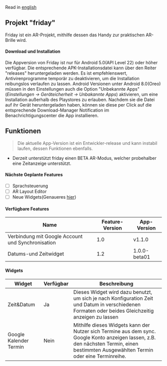 Read in [english](README.en.md)
## Projekt "friday"
Friday ist ein AR-Projekt, mithilfe dessen das Handy zur praktischen AR-Brille wird.

#### Download und Installation
Die Appversion von Friday ist nur für Android 5.0(API Level 22) oder höher verfügbar. Die entsprechende APK-Installationsdatei kann über den Reiter "releases" heruntergeladen werden. Es ist empfehlenswert, Antivirenprogramme temporär zu deaktivieren, um die Installation reibungslos verlaufen zu lassen. Android Versionen unter Android 8.0(Oreo) müssen in den Einstellungen auch die Option "Unbekannte Apps" (_Einstellungen -> Geräteicherheit -> Unbakannte Apps_) aktivieren, um eine Installation außerhalb des Playstores zu erlauben. Nachdem sie die Datei auf ihr Gerät heruntergeladen haben, können sie diese per Click auf die entsprechende Download-Manager Notification im Benachrichtigungscenter die App installieren.

## Funktionen
> Die aktuelle App-Version ist ein Entwickler-release und kann instabil laufen, dessen Funktionen ebenfalls.
- Derzeit unterstützt friday einen BETA AR-Modus, welcher probehalber eine Zeitanzeige unterstützt.
#### Nächste Geplante Features
- [ ] Sprachsteuerung
- [ ] AR Layout Editor
- [ ] Neue Widgets(Genaueres [hier](#widgets))

#### Verfügbare Features
Name | Feature-Version | App-Version
-----|-----------------|------------
Verbindung mit Google Account und Synchronisation | 1.0 | v1.1.0
Datums-und Zeitwidget | 1.2 | 1.0.0-beta01

#### Widgets
Widget | Verfügbar | Beschreibung
-------|-----------|-------------
Zeit&Datum|Ja|Dieses Widget wird dazu benutzt, um sich je nach Konfiguration Zeit und Datum in verschiedenen Formaten oder beides Gleichzeitig anzeigen zu lassen
Google Kalender Termin|Nein|Mithilfe dieses Widgets kann der Nutzer sich Termine aus dem sync. Google Konto anzeigen lassen, z.B. den nächsten Termin, einen bestimmten Ausgewählten Termin oder eine Terminreihe.
